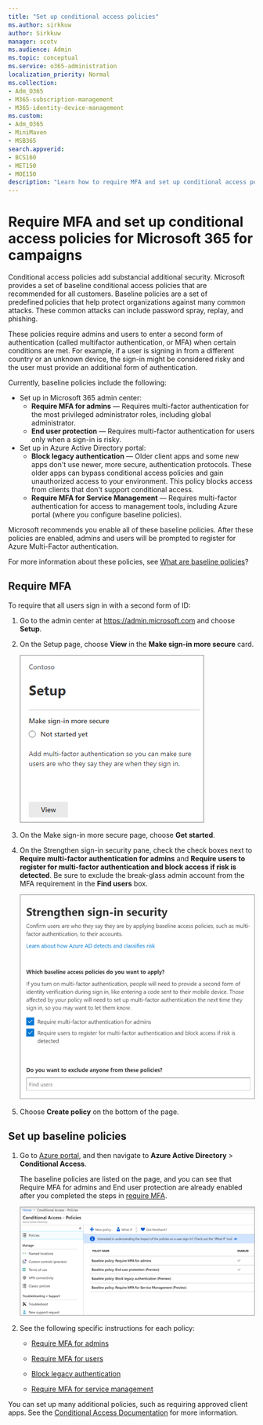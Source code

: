 ```yaml
---
title: "Set up conditional access policies"
ms.author: sirkkuw
author: Sirkkuw
manager: scotv
ms.audience: Admin
ms.topic: conceptual
ms.service: o365-administration
localization_priority: Normal
ms.collection: 
- Adm_O365
- M365-subscription-management 
- M365-identity-device-management
ms.custom:
- Adm_O365
- MiniMaven
- MSB365
search.appverid:
- BCS160
- MET150
- MOE150
description: "Learn how to require MFA and set up conditional access policies for Microsoft 365 Business."
---
```


# Require MFA and set up conditional access policies for Microsoft 365 for campaigns

Conditional access policies add substancial additional security. Microsoft provides a set of baseline conditional access policies that are recommended for all customers. Baseline policies are a set of predefined policies that help protect organizations against many common attacks. These common attacks can include password spray, replay, and phishing.

These policies require admins and users to enter a second form of authentication (called multifactor authentication, or MFA) when certain conditions are met. For example, if a user is signing in from a different country or an unknown device, the sign-in might be considered risky and the user must provide an additional form of authentication. 

Currently, baseline policies include the following:
- Set up in Microsoft 365 admin center:
    - **Require MFA for admins** — Requires multi-factor authentication for the most privileged administrator roles, including global administrator.
    - **End user protection** — Requires multi-factor authentication for users only when a sign-in is risky. 
- Set up in Azure Active Directory portal:
    - **Block legacy authentication** — Older client apps and some new apps don't use newer, more secure, authentication protocols. These older apps can bypass conditional access policies and gain unauthorized access to your environment. This policy blocks access from clients that don't support conditional access. 
    - **Require MFA for Service Management** — Requires multi-factor authentication for access to management tools, including Azure portal (where you configure baseline policies). 

Microsoft recommends you enable all of these baseline policies. After these policies are enabled, admins and users will be prompted to register for Azure Multi-Factor authentication.

For more information about these policies, see [What are baseline policies](https://docs.microsoft.com/azure/active-directory/conditional-access/concept-baseline-protection)?


## Require MFA

To require that all users sign in with a second form of ID:

1. Go to the admin center at <a href="https://go.microsoft.com/fwlink/p/?linkid=837890" target="_blank">https://admin.microsoft.com</a> and choose **Setup**.

2. On the Setup page, choose **View** in the **Make sign-in more secure** card.


    ![Make sign-in more secure card.](media/setupmfa.png)
3. On the Make sign-in more secure page, choose **Get started**.
 
4. On the Strengthen sign-in security pane, check the check boxes next to **Require multi-factor authentication for admins** and **Require users to register for multi-factor authentication and block access if risk is detected**.
    Be sure to exclude the break-glass admin account from the MFA requirement in the **Find users** box.
    
    ![Strengthen sing-in security page.](media/requiremfa.png)

5. Choose **Create policy** on the bottom of the page.

## Set up baseline policies

1. Go to [Azure portal](https://portal.azure.com), and then navigate to **Azure Active Directory** \> **Conditional Access**.
    
    The baseline policies are listed on the page, and you can see that Require MFA for admins and End user protection are already enabled after you completed the steps in [require MFA](#require-mfa).

    ![Page that lists baseline policies for conditional access.](media/casettings.png)
2. See the following specific instructions for each policy:

    - [Require MFA for admins](https://docs.microsoft.com/en-us/azure/active-directory/conditional-access/howto-baseline-protect-administrators)

       
    -   [Require MFA for users](https://docs.microsoft.com/en-us/azure/active-directory/conditional-access/howto-baseline-protect-end-users)  
    - [Block legacy authentication](https://docs.microsoft.com/en-us/azure/active-directory/conditional-access/howto-baseline-protect-legacy-auth)
    - [Require MFA for service management](https://docs.microsoft.com/azure/active-directory/conditional-access/howto-baseline-protect-azure)

You can set up many additional policies, such as requiring approved client apps. See the [Conditional Access Documentation](https://docs.microsoft.com/azure/active-directory/conditional-access/) for more information.
